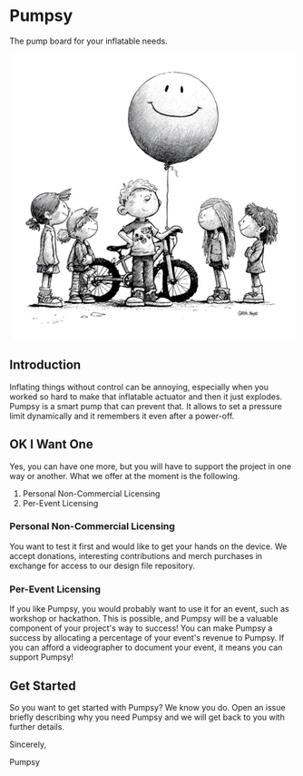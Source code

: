 # Pumpsy

The pump board for your inflatable needs. 

![Pumpsy Hero Image](0_0.jpeg)

## Introduction

Inflating things without control can be annoying, especially when you worked so hard to make that inflatable actuator and then it just explodes. Pumpsy is a smart pump that can prevent that. It allows to set a pressure limit dynamically and it remembers it even after a power-off.

## OK I Want One

Yes, you can have one more, but you will have to support the project in one way or another. What we offer at the moment is the following.

1. Personal Non-Commercial Licensing
2. Per-Event Licensing

### Personal Non-Commercial Licensing

You want to test it first and would like to get your hands on the device. We accept donations, interesting contributions and merch purchases in exchange for access to our design file repository.

### Per-Event Licensing

If you like Pumpsy, you would probably want to use it for an event, such as workshop or hackathon. This is possible, and Pumpsy will be a valuable component of your project's way to success! You can make Pumpsy a success by allocating a percentage of your event's revenue to Pumpsy. If you can afford a videographer to document your event, it means you can support Pumpsy!

## Get Started

So you want to get started with Pumpsy? We know you do. Open an issue briefly describing why you need Pumpsy and we will get back to you with further details.

Sincerely,

Pumpsy
